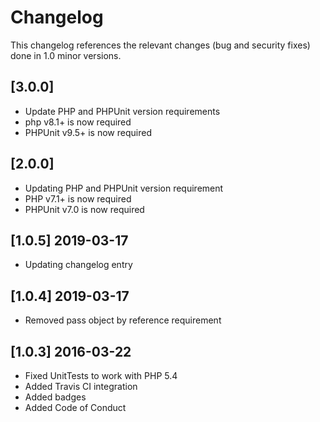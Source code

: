 # Changelog

This changelog references the relevant changes (bug and security fixes) done in 1.0 minor versions.

## [3.0.0]

* Update PHP and PHPUnit version requirements
* php v8.1+ is now required
* PHPUnit v9.5+ is now required

## [2.0.0]

* Updating PHP and PHPUnit version requirement
* PHP v7.1+ is now required
* PHPUnit v7.0 is now required

## [1.0.5] 2019-03-17

* Updating changelog entry

## [1.0.4] 2019-03-17

* Removed pass object by reference requirement

## [1.0.3] 2016-03-22

* Fixed UnitTests to work with PHP 5.4
* Added Travis CI integration
* Added badges
* Added Code of Conduct
